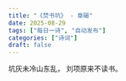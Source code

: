 ```yaml
---
title: "《焚书坑》 - 章碣"
date: 2025-08-29
tags: ["每日一诗", "自动发布"]
categories: ["诗词"]
draft: false
---
```


坑灰未冷山东乱，
刘项原来不读书。

